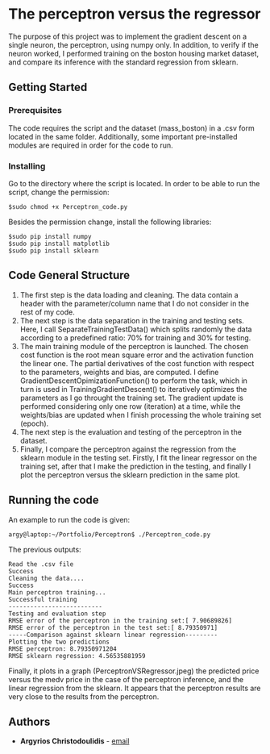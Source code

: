 # The perceptron versus the regressor

The purpose of this project was to implement the gradient descent on a single neuron, the perceptron, using numpy only. In addition, to verify if the neuron worked, I performed training on the boston housing market dataset, and compare its inference with the standard regression from sklearn.

## Getting Started

### Prerequisites

The code requires the script and the dataset (mass_boston) in a .csv form located in the same folder. Additionally, some important pre-installed modules are required in order for the code to run. 

### Installing

Go to the directory where the script is located. In order to be able to run the script, change the permission:

```
$sudo chmod +x Perceptron_code.py
```

Besides the permission change, install the following libraries:


```
$sudo pip install numpy
$sudo pip install matplotlib
$sudo pip install sklearn
```

## Code General Structure 

1. The first step is the data loading and cleaning. The data contain a header with the parameter/column name that I do not consider in the rest of my code. 
2. The next step is the data separation in the training and testing sets. Here, I call SeparateTrainingTestData() which splits randomly the data according to a predefined ratio: 70% for training and 30% for testing.
3. The main training module of the perceptron is launched. The chosen cost function is the root mean square error and the activation function the linear one. The partial derivatives of the cost function with respect to the parameters, weights and bias, are computed. I define GradientDescentOpimizationFunction() to perform the task, which in turn is used in TrainingGradientDescent() to iteratively optimizes the parameters as I go throught the training set. The gradient update is performed considering only one row (iteration) at a time, while the weights/bias are updated when I finish processing the whole training set (epoch).
4. The next step is the evaluation and testing of the perceptron in the dataset.
5. Finally, I compare the perceptron against the regression from the sklearn module in the testing set. Firstly, I fit the linear regressor on the training set, after that I make the prediction in the testing, and finally I plot the perceptron versus the sklearn prediction in the same plot. 

## Running the code

An example to run the code is given:

```
argy@laptop:~/Portfolio/Perceptron$ ./Perceptron_code.py
```
The previous outputs:
```
Read the .csv file
Success
Cleaning the data....
Success
Main perceptron training...
Successful training
--------------------------
Testing and evaluation step
RMSE error of the perceptron in the training set:[ 7.90689826]
RMSE error of the perceptron in the test set:[ 8.79350971]
-----Comparison against sklearn linear regression---------
Plotting the two predictions
RMSE perceptron: 8.79350971204
RMSE sklearn regression: 4.56535881959
```
Finally, it plots in a graph (PerceptronVSRegressor.jpeg) the predicted price versus the medv price in the case of the perceptron inference,
and the linear regression from the sklearn. It appears that the perceptron results are very close to the results from the perceptron.

## Authors

* **Argyrios Christodoulidis** - [email](mailto:argyrios.christodoulidis@gmail.com)
